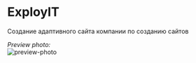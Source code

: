 # ExployIT
Создание адаптивного сайта компании по созданию сайтов

*Preview photo:* <br> ![preview-photo](https://user-images.githubusercontent.com/90089376/153259086-20b269b8-cc55-42a0-9237-76f73615a6fb.png)

